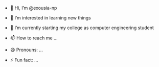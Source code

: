 - 👋 Hi, I’m @exousia-np
- 👀 I’m interested in learning new things 
- 🌱 I’m currently starting my college as computer engineering student
  
- 📫 How to reach me ...
- 😄 Pronouns: ...
- ⚡ Fun fact: ...

<!---
exousia-np/exousia-np is a ✨ special ✨ repository because its `README.md` (this file) appears on your GitHub profile.
You can click the Preview link to take a look at your changes.
--->
